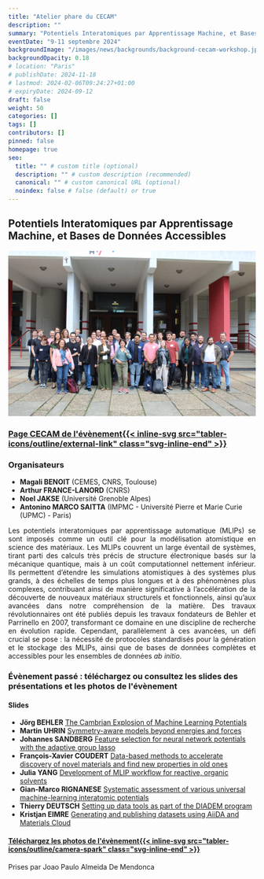 ```yaml
---
title: "Atelier phare du CECAM"
description: ""
summary: "Potentiels Interatomiques par Apprentissage Machine, et Bases de Données Accessibles"
eventDate: "9-11 septembre 2024"
backgroundImage: "/images/news/backgrounds/background-cecam-workshop.jpg"
backgroundOpacity: 0.18
# location: "Paris"
# publishDate: 2024-11-18
# lastmod: 2024-02-06T09:24:27+01:00
# expiryDate: 2024-09-12
draft: false
weight: 50
categories: []
tags: []
contributors: []
pinned: false
homepage: true
seo:
  title: "" # custom title (optional)
  description: "" # custom description (recommended)
  canonical: "" # custom canonical URL (optional)
  noindex: false # false (default) or true
---
```


## Potentiels Interatomiques par Apprentissage Machine, et Bases de Données Accessibles

![Photo de groupe des participants](group-photo.jpg)

### <a href="https://www.cecam.org/workshop-details/machine-learning-interatomic-potentials-and-accessible-databases-1313" class="d-flex">Page CECAM de l'évènement{{< inline-svg src="tabler-icons/outline/external-link" class="svg-inline-end" >}}</a>

### Organisateurs

- **Magali BENOIT** (CEMES, CNRS, Toulouse)
- **Arthur FRANCE-LANORD** (CNRS)
- **Noel JAKSE** (Université Grenoble Alpes)
- **Antonino MARCO SAITTA** (IMPMC - Université Pierre et Marie Curie (UPMC) - Paris)

<div align="justify">

Les potentiels interatomiques par apprentissage automatique (MLIPs) se sont imposés comme un outil clé pour la modélisation atomistique en science des matériaux. Les MLIPs couvrent un large éventail de systèmes, tirant parti des calculs très précis de structure électronique basés sur la mécanique quantique, mais à un coût computationnel nettement inférieur. Ils permettent d’étendre les simulations atomistiques à des systèmes plus grands, à des échelles de temps plus longues et à des phénomènes plus complexes, contribuant ainsi de manière significative à l’accélération de la découverte de nouveaux matériaux structurels et fonctionnels, ainsi qu’aux avancées dans notre compréhension de la matière. Des travaux révolutionnaires ont été publiés depuis les travaux fondateurs de Behler et Parrinello en 2007, transformant ce domaine en une discipline de recherche en évolution rapide. Cependant, parallèlement à ces avancées, un défi crucial se pose : la nécessité de protocoles standardisés pour la génération et le stockage des MLIPs, ainsi que de bases de données complètes et accessibles pour les ensembles de données _ab initio_.

</div>

### Évènement passé : téléchargez ou consultez les slides des présentations et les photos de l'évènement

#### Slides

- **Jörg BEHLER** <a href="/downloads/2024-09-CECAM-Workshop/slides-behler-2024-09-09-CECAM-workshop.pdf" target="_blank">The Cambrian Explosion of Machine Learning Potentials</a>
- **Martin UHRIN** <a href="/downloads/2024-09-CECAM-Workshop/slides-uhrin-2024-09-09-CECAM-workshop.pdf" target="_blank">Symmetry-aware models beyond energies and forces</a>
- **Johannes SANDBERG** <a href="/downloads/2024-09-CECAM-Workshop/slides-sandberg-2024-09-10-CECAM-workshop.pdf" target="_blank">Feature selection for neural network potentials with the adaptive group lasso</a>
- **François-Xavier COUDERT** <a href="/downloads/2024-09-CECAM-Workshop/slides-coudert-2024-09-10-CECAM-workshop.pdf" target="_blank">Data-based methods to accelerate discovery of novel materials and find new properties in old ones</a>
- **Julia YANG** <a href="/downloads/2024-09-CECAM-Workshop/slides-yang-2024-09-10-CECAM-workshop.pdf" target="_blank">Development of MLIP workflow for reactive, organic solvents</a>
- **Gian-Marco RIGNANESE** <a href="/downloads/2024-09-CECAM-Workshop/slides-rignanese-2024-09-11-CECAM-workshop.pdf" target="_blank">Systematic assessment of various universal machine-learning interatomic potentials</a>
- **Thierry DEUTSCH** <a href="/downloads/2024-09-CECAM-Workshop/slides-deutsch-2024-09-11-CECAM-workshop.pdf" target="_blank">Setting up data tools as part of the DIADEM program</a>
- **Kristjan EIMRE** <a href="/downloads/2024-09-CECAM-Workshop/slides-eimre-2024-09-11-CECAM-workshop.pdf" target="_blank">Generating and publishing datasets using AiiDA and Materials Cloud</a>

<h4 class="mb-n2"><a href="/downloads/2024-09-CECAM-Workshop/cecam-workshop-photos.zip" class="d-flex">Téléchargez les photos de l'évènement{{< inline-svg src="tabler-icons/outline/camera-spark" class="svg-inline-end" >}}</a></h4>

Prises par Joao Paulo Almeida De Mendonca

<br>

<!-- **Adresse :** amphithéâtre Besson, campus Phelma, Batiment A, 1130 rue de la Piscine, 38400 Saint Martin d'Hères. <a href="https://dropsu.sorbonne-universite.fr/s/gdMJ2o5FZtKn48Z" target="_blank">Plan du campus</a> (cherchez le bâtiment A, campus Phelma):

**Comment se rendre à l'événement ?** La navette de l'aéroport vous déposera à la gare de Grenoble. De là, prenez le tram B (direction "Gières, Plaine des Sports") et descendez à l'arrêt "Bibliothèques Universitaires". Marchez vers le nord et atteignez le Bâtiment A sur la carte.

**Suivez les présentations à distance :**

[https://grenoble-inp.zoom.us/j/92354659113](https://grenoble-inp.zoom.us/j/92354659113)

ID réunion : 923 5465 9113

Mot de Passe : 968905 -->
